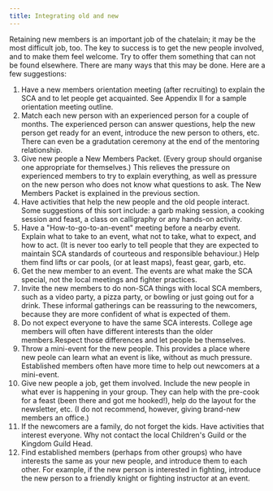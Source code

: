 ```yaml
---
title: Integrating old and new
---
```

<p>Retaining new members is an important job of the chatelain; it may be the most difficult job, too. The key to success is to get the new people involved, and to make them feel welcome. Try to offer them something that can not be found elsewhere. There are many ways that this may be done. Here are a few suggestions:</p>
<ol>
<li>Have a new members orientation meeting (after recruiting) to explain the SCA and to let people get acquainted. See Appendix II for a sample orientation meeting outline.</li>
<li>Match each new person with an experienced person for a couple of months. The experienced person can answer questions, help the new person get ready for an event, introduce the new person to others, etc. There can even be a gradutation ceremony at the end of the mentoring relationship.</li>
<li>Give new people a New Members Packet. (Every group should organise one appropriate for themselves.) This relieves the pressure on experienced members to try to explain everything, as well as pressure on the new person who does not know what questions to ask. The New Members Packet is explained in the previous section.</li>
<li>Have activities that help the new people and the old people interact. Some suggestions of this sort include: a garb making session, a cooking session and feast, a class on calligraphy or any hands-on activity.</li>
<li>Have a "How-to-go-to-an-event" meeting before a nearby event. Explain what to take to an event, what not to take, what to expect, and how to act. (It is never too early to tell people that they are expected to  maintain SCA standards of courteous and responsible behaviour.) Help them  find lifts or car pools, (or at least maps), feast gear, garb, etc.</li>
<li>Get the new member to an event. The events are what make the SCA  special, not the local meetings and fighter practices.</li>
<li>Invite the new members to do non-SCA things with local SCA members, such as a video party, a pizza party, or bowling or just going out for a drink. These informal gatherings can be reassuring to the newcomers, because they are more confident of what is expected of them.</li>
<li>Do not expect everyone to have the same SCA interests. College age members will often have different interests than the older members.Respect those differences and let people be themselves.</li>
<li>Throw a mini-event for the new people. This provides a place where new peole can learn what an event is like, without as much pressure. Established members often have more time to help out newcomers at a mini-event.</li>
<li>Give new people a job, get them involved. Include the new people in what ever is happening in your group. They can help with the pre-cook for a feast (been there and got me hooked!), help do the layout for the newsletter, etc. (I do not recommend, however, giving brand-new members an office.)</li>
<li>If the newcomers are a family, do not forget the kids. Have activities that interest everyone. Why not contact the local Children's Guild or the Kingdom Guild Head.</li>
<li>Find established members (perhaps from other groups) who have interests the same as your new people, and introduce them to each other. For example, if the new person is interested in fighting, introduce the new person to a friendly knight or fighting instructor at an event.</li>
</ol>